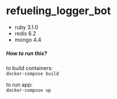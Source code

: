 # refueling_logger_bot
- ruby 3.1.0
- redis 6.2
- mongo 4.4

##### How to run this?
to build containers:
<br>
`docker-compose build`

to run app:
<br>
`docker-compose up`
